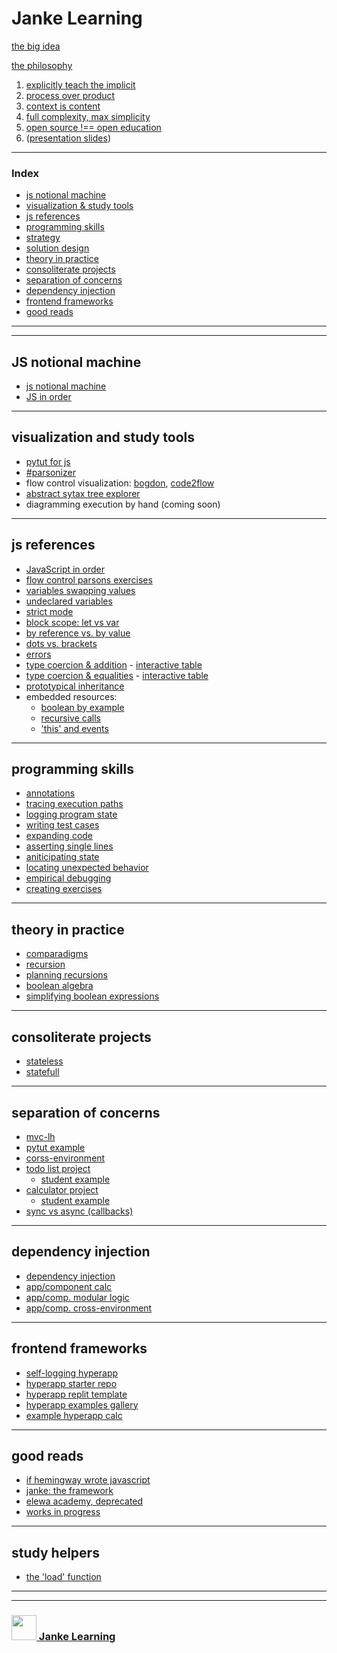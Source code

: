 #  Janke Learning

[the big idea](https://github.com/janke-learning/the-big-idea)    

[the philosophy](https://github.com/janke-learning/fosdem-2019)  
1. [explicitly teach the implicit](https://github.com/janke-learning/fosdem-2019/blob/master/1-explicitly-teach-the-implicit.md)
1. [process over product](https://github.com/janke-learning/fosdem-2019/blob/master/2-process-over-product.md)  
1. [context is content](https://github.com/janke-learning/fosdem-2019/blob/master/3-context-is-content.md)  
1. [full complexity, max simplicity](https://github.com/janke-learning/fosdem-2019/tree/master/4-full-complexity-max-simplicity)  
1. [open source !== open education](https://github.com/janke-learning/fosdem-2019/blob/master/5-open-source-open-education.md)  
1. ([presentation slides](https://janke-learning.github.io/fosdem-2019/#/)) 

---

### Index
* [js notional machine](#js-notional-machine)
* [visualization & study tools](#visualization-and-study-tools) 
* [js references](#js-references)  
* [programming skills](#programming-skills) 
* [strategy]()
* [solution design]()
* [theory in practice](#theory-in-practice)  
* [consoliterate projects](#consoliterate-projects)  
* [separation of concerns](#separation-of-concerns)  
* [dependency injection](#dependency-injection)  
* [frontend frameworks](#frontend-frameworks)  
* [good reads](#good-reads)   

---
---

## JS notional machine

* [js notional machine](https://github.com/janke-learning/js-notional-machine)
* [JS in order](https://github.com/janke-learning/js-in-order) 



---

## visualization and study tools

* [pytut for js](http://pythontutor.com/javascript.html#)
* [#parsonizer](https://github.com/janke-learning/parsonizer)
* flow control visualization: [bogdon](https://bogdan-lyashenko.github.io/js-code-to-svg-flowchart/docs/live-editor/index.html), [code2flow](https://code2flow.com/app)  
* [abstract sytax tree explorer](https://astexplorer.net)
* diagramming execution by hand (coming soon)

---

## js references

* [JavaScript in order](https://github.com/janke-learning/js-notional-machine/blob/master/javascript-in-order.md) 
* [flow control parsons exercises](https://github.com/janke-learning/parsons-control-flow)   
* [variables swapping values](https://github.com/janke-learning/value-swap)  
* [undeclared variables](https://github.com/janke-learning/undeclared-variables)
* [strict mode](https://github.com/janke-learning/strict-mode)
* [block scope: let vs var](https://github.com/janke-learning/block-scope-let-vs-var/blob/master/README.md)  
* [by reference vs. by value](https://github.com/janke-learning/reference-vs-value) 
* [dots vs. brackets](https://github.com/janke-learning/dots-vs-brackets)  
* [errors](https://github.com/janke-learning/errors) 
* [type coercion & addition](https://github.com/janke-learning/addition-coercion) - [interactive table](https://janke-learning.github.io/arithmetic-coercion/)  
* [type coercion & equalities](https://github.com/janke-learning/equalities-coercion) - [interactive table](https://janke-learning.github.io/equalities-coercion)   
* [prototypical inheritance](https://github.com/janke-learning/prototypical-inheritance/tree/master)
* embedded resources:
  * [boolean by example](https://github.com/janke-learning/boolean-by-example) 
  * [recursive calls](https://github.com/janke-learning/recursive-calls) 
  * ['this' and events](https://janke-learning.github.io/fosdem-2019/4-full-complexity-max-simplicity/index.html) 

---

## programming skills

* [annotations]()
* [tracing execution paths](https://github.com/janke-learning/execution-paths)
* [logging program state](https://github.com/janke-learning/trace-and-log)
* [writing test cases](https://github.com/janke-learning/test-cases)
* [expanding code](https://github.com/janke-learning/expanding)
* [asserting single lines](https://github.com/janke-learning/trace-and-assert)
* [aniticipating state]()
* [locating unexpected behavior]()
* [empirical debugging]()
* [creating exercises]()


---

## theory in practice
* [comparadigms](https://github.com/janke-learning/comparadigms)
* [recursion](https://github.com/janke-learning/recursion) 
* [planning recursions](https://github.com/janke-learning/fosdem-2019/blob/master/2-process-over-product.md) 
* [boolean algebra](https://github.com/janke-learning/boolean-algebra) 
* [simplifying boolean expressions](https://github.com/janke-learning/simplifying-boolean-expressions)

---

## consoliterate projects
* [stateless](https://github.com/janke-learning/stateless-demo-project) 
* [statefull](https://github.com/janke-learning/statefull-project-demo) 

---

## separation of concerns
* [mvc-lh](https://github.com/janke-learning/mvc-lh)   
* [pytut example](https://github.com/janke-learning/mvclh-pytut-example)   
* [corss-environment](https://github.com/janke-learning/cross-environment-mvclh)  
* [todo list project](https://github.com/janke-learning/todo-list-mvclh-project)   
    * [student example](https://github.com/Joaoviana/mvc-lh-todo-list)  
* [calculator project](https://github.com/janke-learning/calc-mvclh-project)  
    * [student example](https://github.com/Joaoviana/mvc-lh-clean-calc) 
* [sync vs async (callbacks)](https://github.com/janke-learning/sync-async-mvclh)  

---

## dependency injection
* [dependency injection](https://github.com/elewa-academy/dependency-injection)  
* [app/component calc](https://github.com/elewa-academy/app-component-calc)  
* [app/comp. modular logic](https://github.com/elewa-academy/app-component-modular-logic)  
* [app/comp. cross-environment](https://github.com/elewa-academy/app-component-cross-environment)  

---

## frontend frameworks
* [self-logging hyperapp](https://github.com/janke-learning/self-logging-hyperapp)  
* [hyperapp starter repo](https://github.com/janke-learning/hyperapp-starter-basic)  
* [hyperapp replit template](https://repl.it/@colevandersWands/hyperapp-starter-basic)  
* [hyperapp examples gallery](https://repl.it/@colevandersWands/hyperapp-examples-gallery)
* [example hyperapp calc](https://repl.it/@colevandersWands/hyperapping-calc-1)  


---

## good reads
* [if hemingway wrote javascript](https://github.com/janke-learning/if-hemingway) 
* [janke: the framework](https://github.com/janke-learning/janke-the-framework)  
* [elewa academy, deprecated](https://github.com/elewa-academy)   
* [works in progress](https://github.com/colevanderswands/top)   

---
  
## study helpers
* [the 'load' function](https://github.com/janke-learning/load)
      
___
___
### <a href="http://janke-learning.org" target="_blank"><img src="https://user-images.githubusercontent.com/18554853/50098409-22575780-021c-11e9-99e1-962787adaded.png" width="40" height="40"></img> Janke Learning</a>
